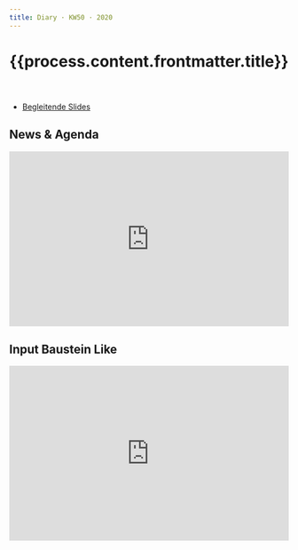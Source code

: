 ```yaml
---
title: Diary · KW50 · 2020
---
```


<header>

# {{process.content.frontmatter.title}}


</header>


* [Begleitende Slides](https://signalwerk.github.io/IAD.LAB.SLD/data/2020/KW50-2019/)


## News & Agenda

<div style="position: relative; padding-bottom: 62.5%; height: 0;"><iframe src="https://www.loom.com/embed/34cb9c4145994b2e90f4a59ca79cd484" frameborder="0" webkitallowfullscreen mozallowfullscreen allowfullscreen style="position: absolute; top: 0; left: 0; width: 100%; height: 100%;"></iframe></div>



## Input Baustein Like

<div style="position: relative; padding-bottom: 62.5%; height: 0;"><iframe src="https://www.loom.com/embed/ed2fdf16d85149d6b832e312dcb35280" frameborder="0" webkitallowfullscreen mozallowfullscreen allowfullscreen style="position: absolute; top: 0; left: 0; width: 100%; height: 100%;"></iframe></div>
